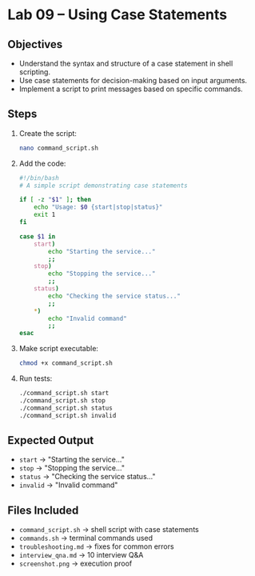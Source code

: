 # Lab 09 – Using Case Statements

## Objectives
- Understand the syntax and structure of a case statement in shell scripting.
- Use case statements for decision-making based on input arguments.
- Implement a script to print messages based on specific commands.

## Steps
1. Create the script:
   ```bash
   nano command_script.sh
   ```

2. Add the code:
   ```bash
   #!/bin/bash
   # A simple script demonstrating case statements

   if [ -z "$1" ]; then
       echo "Usage: $0 {start|stop|status}"
       exit 1
   fi

   case $1 in
       start)
           echo "Starting the service..."
           ;;
       stop)
           echo "Stopping the service..."
           ;;
       status)
           echo "Checking the service status..."
           ;;
       *)
           echo "Invalid command"
           ;;
   esac
   ```

3. Make script executable:
   ```bash
   chmod +x command_script.sh
   ```

4. Run tests:
   ```bash
   ./command_script.sh start
   ./command_script.sh stop
   ./command_script.sh status
   ./command_script.sh invalid
   ```

## Expected Output
- `start` → "Starting the service..."
- `stop` → "Stopping the service..."
- `status` → "Checking the service status..."
- `invalid` → "Invalid command"

## Files Included
- `command_script.sh` → shell script with case statements
- `commands.sh` → terminal commands used
- `troubleshooting.md` → fixes for common errors
- `interview_qna.md` → 10 interview Q&A
- `screenshot.png` → execution proof
